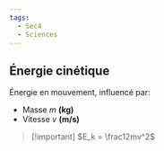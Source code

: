 ```yaml
---
tags:
  - Sec4
  - Sciences
---
```


## Énergie cinétique

Énergie en mouvement, influencé par:

- Masse *m* **(kg)**
- Vitesse *v* **(m/s)**

> [!important] $E_k = \frac12mv^2$